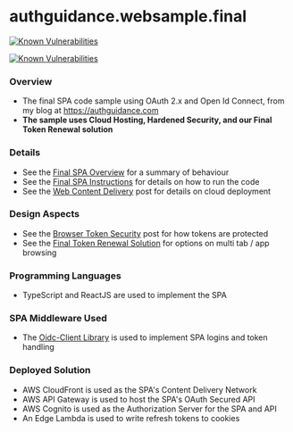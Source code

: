# authguidance.websample.final

[![Known Vulnerabilities](https://snyk.io/test/github/gary-archer/authguidance.websample.final/badge.svg?targetFile=spa/package.json)](https://snyk.io/test/github/gary-archer/authguidance.websample.final?targetFile=spa/package.json)

[![Known Vulnerabilities](https://snyk.io/test/github/gary-archer/authguidance.websample.final/badge.svg?targetFile=devhost/package.json)](https://snyk.io/test/github/gary-archer/authguidance.websample.final?targetFile=devhost/package.json)

### Overview

* The final SPA code sample using OAuth 2.x and Open Id Connect, from my blog at https://authguidance.com
* **The sample uses Cloud Hosting, Hardened Security, and our Final Token Renewal solution**

### Details

* See the [Final SPA Overview](https://authguidance.com/2019/04/07/local-ui-setup) for a summary of behaviour
* See the [Final SPA Instructions](https://authguidance.com/2019/04/08/how-to-run-the-react-js-spa) for details on how to run the code
* See the [Web Content Delivery](https://authguidance.com/2018/12/02/spa-content-deployment) post for details on cloud deployment

### Design Aspects
* See the [Browser Token Security](https://authguidance.com/2019/09/08/ui-token-management) post for how tokens are protected
* See the [Final Token Renewal Solution](https://authguidance.com/2020/07/21/spa-reverse-proxy-based-token-renewal) for options on multi tab / app browsing

### Programming Languages

* TypeScript and ReactJS are used to implement the SPA

### SPA Middleware Used

* The [Oidc-Client Library](https://github.com/IdentityModel/oidc-client-js) is used to implement SPA logins and token handling

### Deployed Solution

* AWS CloudFront is used as the SPA's Content Delivery Network
* AWS API Gateway is used to host the SPA's OAuth Secured API
* AWS Cognito is used as the Authorization Server for the SPA and API
* An Edge Lambda is used to write refresh tokens to cookies
